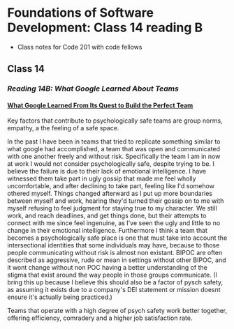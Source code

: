 # Foundations of Software Development: Class 14 reading B

* Class notes for Code 201 with code fellows
## Class 14 

### *Reading 14B: What Google Learned About Teams*

#### [What Google Learned From Its Quest to Build the Perfect Team](https://www.google.com/amp/mobile.nytimes.com/2016/02/28/magazine/what-google-learned-from-its-quest-to-build-the-perfect-team.amp.html)

Key factors that contribute to psychologically safe teams are group norms, empathy, a the feeling of a safe space.

In the past I have been in teams that tried to replicate something similar to what google had accomplished, a team that was open and communicated with one another freely and without risk. Specifically the team I am in now at work I would not consider psychologically safe, despite trying to be. I believe the failure is due to their lack of emotional intelligence. I have witnessed them take part in ugly gossip that made me feel wholly uncomfortable, and after declining to take part, feeling like I'd somehow othered myself. Things changed afterward as I put up more boundaries between myself and work, hearing they'd turned their gossip on to me with myself refusing to feel judgment for staying true to my character. We still work, and reach deadlines, and get things done, but their attempts to connect with me since feel ingenuine, as I've seen the ugly and little to no change in their emotional intelligence. Furthermore I think a team that becomes a psychologically safe place is one that must take into account the intersectional identities that some individuals may have, because to those people communicating without risk is almost non existant. BIPOC are often described as aggressive, rude or mean in settings without other BIPOC, and it wont change without non POC having a better understanding of the stigma that exist around the way people in those groups communicate. (I bring this up because I believe this should also be a factor of pysch safety, as assuming it exists due to a company's DEI statement or mission doesnt ensure it's actually being practiced.) 

Teams that operate with a high degree of psych safety work better together, offering efficiency, comradery and a higher job satisfaction rate.